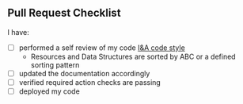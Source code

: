 ## Pull Request Checklist

I have:
- [ ] performed a self review of my code [I&A code style](https://github.com/asfadmin/ia-standards/blob/main/standards.md)
    - Resources and Data Structures are sorted by ABC or a defined sorting pattern
- [ ] updated the documentation accordingly
- [ ] verified required action checks are passing
- [ ] deployed my code
